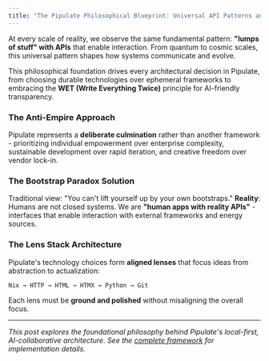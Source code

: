 ```yaml
---
title: "The Pipulate Philosophical Blueprint: Universal API Patterns and Computing Sovereignty"
---
```


At every scale of reality, we observe the same fundamental pattern: **"lumps of stuff" with APIs** that enable interaction. From quantum to cosmic scales, this universal pattern shapes how systems communicate and evolve.

This philosophical foundation drives every architectural decision in Pipulate, from choosing durable technologies over ephemeral frameworks to embracing the **WET (Write Everything Twice)** principle for AI-friendly transparency.

### The Anti-Empire Approach

Pipulate represents a **deliberate culmination** rather than another framework - prioritizing individual empowerment over enterprise complexity, sustainable development over rapid iteration, and creative freedom over vendor lock-in.

### The Bootstrap Paradox Solution

Traditional view: "You can't lift yourself up by your own bootstraps." **Reality**: Humans are not closed systems. We are **"human apps with reality APIs"** - interfaces that enable interaction with external frameworks and energy sources.

### The Lens Stack Architecture

Pipulate's technology choices form **aligned lenses** that focus ideas from abstraction to actualization:

```
Nix → HTTP → HTML → HTMX → Python → Git
```

Each lens must be **ground and polished** without misaligning the overall focus.

---

*This post explores the foundational philosophy behind Pipulate's local-first, AI-collaborative architecture. See the [complete framework](https://github.com/miklevin/pipulate) for implementation details.* 